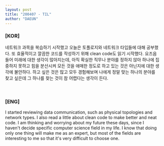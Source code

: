 ```yaml
---
layout: post
title: "200407 - TIL"
author: "DAEUN"
---
```


### [KOR]
네트워크 과목을 복습하기 시작했고 오늘은 토폴로지와 네트워크 타입들에 대해 공부했다. 또 효율적이고 깔끔한 코드를 작성하기 위해 clean code도 읽기 시작했다. 요즈음 들어 미래에 대한 생각이 많아지는데, 아직 확실한 직무나 분야를 정하지 않아 하나에 집중하지 못하고 힘을 분산시켜 모든 것을 애매한 정도로 하고 있는 것은 아닌지에 대한 생각에 불안하다. 하고 싶은 것은 많고 모두 경험해보며 나에게 정말 맞는 하나의 분야를 찾고 싶은데 그 하나를 찾는 것이 참 어렵다는 생각이 든다.
<br><br><br>
### [ENG]
I started reviewing data communication, such as physical topologies and network types. I also read a little about clean code to make better and neat code. I am thinking and worrying about my future these days, since I haven't decide specific computer science field in my life. I know that doing only one thing will make me as an expert, but most of the fields are interesting to me so that it's very difficult to choose one.